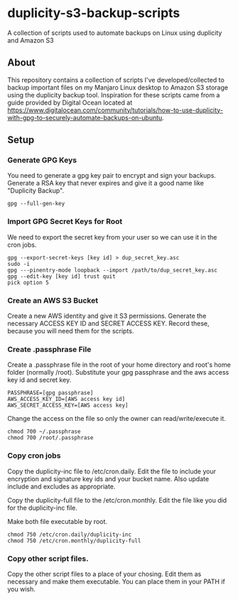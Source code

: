 # duplicity-s3-backup-scripts
A collection of scripts used to automate backups on Linux using duplicity and Amazon S3

## About
This repository contains a collection of scripts I've developed/collected to backup important files on my Manjaro Linux desktop to Amazon S3 storage using the duplicity backup tool. Inspiration for these scripts came from a guide provided by Digital Ocean located at https://www.digitalocean.com/community/tutorials/how-to-use-duplicity-with-gpg-to-securely-automate-backups-on-ubuntu. 

## Setup
### Generate GPG Keys
You need to generate a gpg key pair to encrypt and sign your backups. Generate a RSA key that never expires and give it a good name like "Duplicity Backup".

```
gpg --full-gen-key
```

### Import GPG Secret Keys for Root
We need to export the secret key from your user so we can use it in the cron jobs.

```
gpg --export-secret-keys [key id] > dup_secret_key.asc
sudo -i 
gpg ---pinentry-mode loopback --import /path/to/dup_secret_key.asc  
gpg --edit-key [key id] trust quit
pick option 5
```

### Create an AWS S3 Bucket
Create a new AWS identity and give it S3 permissions. Generate the necessary ACCESS KEY ID and SECRET ACCESS KEY. Record these, because you will need them for the scripts.

### Create .passphrase File 
Create a .passphrase file in the root of your home directory and root's home folder (normally /root). Substitute your gpg passphrase and the aws access key id and secret key.

```
PASSPHRASE=[gpg passphrase]
AWS_ACCESS_KEY_ID=[AWS access key id]
AWS_SECRET_ACCESS_KEY=[AWS access key]
```

Change the access on the file so only the owner can read/write/execute it.

```
chmod 700 ~/.passphrase
chmod 700 /root/.passphrase
```

### Copy cron jobs
Copy the duplicity-inc file to /etc/cron.daily. Edit the file to include your encryption and signature key ids and your bucket name. Also update include and excludes as appropriate.

Copy the duplicity-full file to the /etc/cron.monthly. Edit the file like you did for the duplicity-inc file.

Make both file executable by root.

```
chmod 750 /etc/cron.daily/duplicity-inc
chmod 750 /etc/cron.monthly/duplicity-full
```

### Copy other script files.
Copy the other script files to a place of your chosing. Edit them as necessary and make them executable. You can place them in your PATH if you wish.

